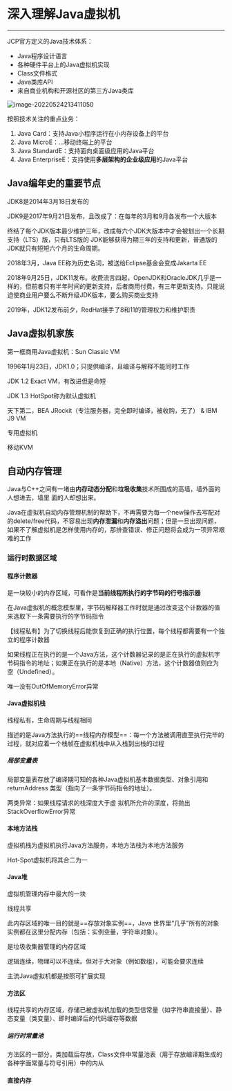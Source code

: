 # 深入理解Java虚拟机

---

JCP官方定义的Java技术体系：

* Java程序设计语言
* 各种硬件平台上的Java虚拟机实现
* Class文件格式
* Java类库API
* 来自商业机构和开源社区的第三方Java类库

![image-20220524213411050](C:\Users\yaosu\AppData\Roaming\Typora\typora-user-images\image-20220524213411050.png)

按照技术关注的重点业务：

1. Java Card：支持Java小程序运行在小内存设备上的平台
2. Java MicroE：…移动终端上的平台
3. Java StandardE：支持面向桌面级应用的Java平台
4. Java EnterpriseE：支持使用**多层架构的企业级应用**的Java平台



## Java编年史的重要节点

JDK8是2014年3月18日发布的

JDK9是2017年9月21日发布，且改成了：在每年的3月和9月各发布一个大版本

终结了每个JDK版本最少维护三年，改成每六个JDK大版本中才会被划出一个长期 支持（LTS）版，只有LTS版的 JDK能够获得为期三年的支持和更新，普通版的 JDK就只有短短六个月的生命周期。

2018年3月，Java EE称为历史名词，被送给Eclipse基金会变成Jakarta EE

2018年9月25日，JDK11发布。收费流言四起，OpenJDK和OracleJDK几乎是一样的，但前者只有半年时间的更新支持，后者商用付费，有三年更新支持。只能说迫使商业用户要么不断升级JDK版本，要么购买商业支持

2019年，JDK12发布前夕，RedHat接手了8和11的管理权力和维护职责



## Java虚拟机家族

第一框商用Java虚拟机：Sun Classic VM

1996年1月23日，JDK1.0；只提供编译，且编译与解释不能同时工作

JDK 1.2 Exact VM，有改进但是命短

JDK 1.3 HotSpot称为默认虚拟机

天下第二，BEA JRockit（专注服务器，完全即时编译，被收购，无了） & IBM J9 VM

专用虚拟机

移动KVM



## 自动内存管理

Java与C++之间有一堵由**内存动态分配**和**垃圾收集**技术所围成的高墙，墙外面的人想进去，墙里 面的人却想出来。

Java在虚拟机自动内存管理机制的帮助下，不再需要为每一个new操作去写配对 的delete/free代码，不容易出现**内存泄漏**和**内存溢出**问题；但是一旦出现问题，如果不了解虚拟机是怎样使用内存的，那排查错误、修正问题将会成为一项异常艰难的工作

### 运行时数据区域

#### 程序计数器

是一块较小的内存区域，可看作是**当前线程所执行的字节码的行号指示器**

在Java虚拟机的概念模型里，字节码解释器工作时就是通过改变这个计数器的值来选取下一条需要执行的字节码指令

【线程私有】为了切换线程后能恢复到正确的执行位置，每个线程都需要有一个独立的程序计数器

如果线程正在执行的是一个Java方法，这个计数器记录的是正在执行的虚拟机字节码指令的地址；如果正在执行的是本地（Native）方法，这个计数器值则应为空（Undefined）。

唯一没有OutOfMemoryError异常

#### Java虚拟机栈

线程私有，生命周期与线程相同

描述的是Java方法执行的==线程内存模型==：每一个方法被调用直至执行完毕的过程，就对应着一个栈帧在虚拟机栈中从入栈到出栈的过程

##### 局部变量表

局部变量表存放了编译期可知的各种Java虚拟机基本数据类型、对象引用和returnAddress 类型（指向了一条字节码指令的地址）。

两类异常：如果线程请求的栈深度大于虚 拟机所允许的深度，将抛出StackOverflowError异常

#### 本地方法栈

虚拟机栈为虚拟机执行Java方法服务，本地方法栈为本地方法服务

Hot-Spot虚拟机将其合二为一

#### Java堆

虚拟机管理内存中最大的一块

线程共享

此内存区域的唯一目的就是==存放对象实例==，Java 世界里“几乎”所有的对象实例都在这里分配内存（包括：实例变量，字符串对象）。

是垃圾收集器管理的内存区域

逻辑连续，物理可以不连续。但对于大对象（例如数组），可能会要求连续

主流Java虚拟机都是按照可扩展实现

#### 方法区

线程共享的内存区域，存储已被虚拟机加载的类型信常量（如字符串直接量）、静态变量（类变量）、即时编译后的代码缓存等数据

##### 运行时常量池

方法区的一部分，类加载后存放，Class文件中常量池表（用于存放编译期生成的各种字面常量与符号引用）中的内从

#### 直接内存

